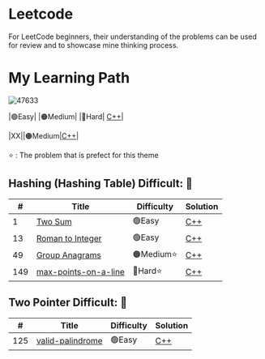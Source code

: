 # Leetcode
For LeetCode beginners, their understanding of the problems can be used for review and to showcase mine thinking process.

# My Learning Path

![47633](https://github.com/bsbacon0966/Leetcode-/assets/114125629/b3156792-eff1-4425-a48e-71d2e5a40c6e)


|🟢Easy|    |🟠Medium|     |🔴Hard|    [C++]()|

|XX|[]()|🟠Medium|[C++]()|

⭐ : The problem that is prefect for this theme

## Hashing (Hashing Table) Difficult: 🧠
| # | Title | Difficulty | Solution |
|---| ----- | -------- | ---------- |
|1|[Two Sum](https://leetcode.com/problems/two-sum/)|🟢Easy|[C++](https://github.com/bsbacon0966/Leetcode-/blob/main/solution_CPP/two-sum.cpp)|
|13|[Roman to Integer](https://leetcode.com/problems/roman-to-integer/)|🟢Easy|[C++](https://github.com/bsbacon0966/Leetcode-/blob/main/solution_CPP/roman-to-integer.cpp)|
|49|[Group Anagrams](https://leetcode.com/problems/group-anagrams/)|🟠Medium⭐|[C++](https://github.com/bsbacon0966/Leetcode-/blob/main/solution_CPP/group-anagrams.cpp)|
|149|[max-points-on-a-line](https://leetcode.com/problems/max-points-on-a-line/description/)|🔴Hard⭐|[C++](https://github.com/bsbacon0966/Leetcode-/blob/main/solution_CPP/max-points-on-a-line.cpp)|

## Two Pointer Difficult: 🧠
| # | Title | Difficulty | Solution |
|---| ----- | -------- | ---------- |
|125|[valid-palindrome](https://leetcode.com/problems/valid-palindrome/description/)|🟢Easy|[C++](https://github.com/bsbacon0966/Leetcode-/blob/main/solution_CPP/valid-palindrome.cpp)|

